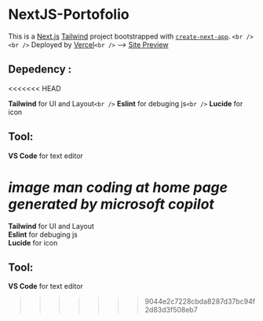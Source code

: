 # NextJS-Portofolio

This is a [Next.js](https://nextjs.org "Next.js Homepage") [Tailwind](https://tailwindcss.com/ "Tailwind Homepage") project bootstrapped with [`create-next-app`](https://nextjs.org/docs/app/api-reference/cli/create-next-app). `<br />`
`<br />`
Deployed by [Vercel](https://vercel.com/)`<br />`
--> [Site Preview](https://next-js-portofolio-ten.vercel.app/)

## Depedency :
<<<<<<< HEAD

**Tailwind** for UI and Layout`<br />`
**Eslint** for debuging js`<br />`
**Lucide** for icon

## Tool:

**VS Code** for text editor

_image man coding at home page generated by microsoft copilot_
=======
**Tailwind** for UI and Layout<br />
**Eslint** for debuging js<br />
**Lucide** for icon

## Tool:
**VS Code** for text editor
>>>>>>> 9044e2c7228cbda8287d37bc94f2d83d3f508eb7
